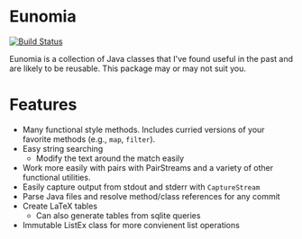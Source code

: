 # Eunomia

[![Build Status](https://travis-ci.org/ReedOei/eunomia.svg?branch=master)](https://travis-ci.org/ReedOei/eunomia)

Eunomia is a collection of Java classes that I've found useful in the past and are likely to be reusable.
This package may or may not suit you.

# Features

- Many functional style methods. Includes curried versions of your favorite methods (e.g., `map`, `filter`).
- Easy string searching
    - Modify the text around the match easily
- Work more easily with pairs with PairStreams and a variety of other functional utilities.
- Easily capture output from stdout and stderr with `CaptureStream`
- Parse Java files and resolve method/class references for any commit
- Create LaTeX tables
    - Can also generate tables from sqlite queries
- Immutable ListEx class for more convienent list operations
